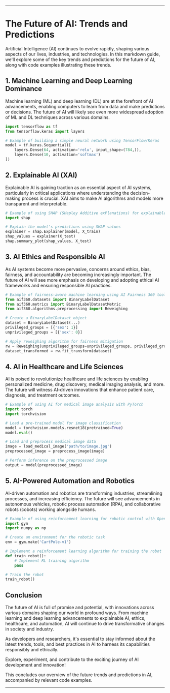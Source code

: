 
---

# The Future of AI: Trends and Predictions

Artificial Intelligence (AI) continues to evolve rapidly, shaping various aspects of our lives, industries, and technologies. In this markdown guide, we'll explore some of the key trends and predictions for the future of AI, along with code examples illustrating these trends.

## 1. Machine Learning and Deep Learning Dominance

Machine learning (ML) and deep learning (DL) are at the forefront of AI advancements, enabling computers to learn from data and make predictions or decisions. The future of AI will likely see even more widespread adoption of ML and DL techniques across various domains.

```python
import tensorflow as tf
from tensorflow.keras import layers

# Example of building a simple neural network using TensorFlow/Keras
model = tf.keras.Sequential([
    layers.Dense(64, activation='relu', input_shape=(784,)),
    layers.Dense(10, activation='softmax')
])
```

## 2. Explainable AI (XAI)

Explainable AI is gaining traction as an essential aspect of AI systems, particularly in critical applications where understanding the decision-making process is crucial. XAI aims to make AI algorithms and models more transparent and interpretable.

```python
# Example of using SHAP (SHapley Additive exPlanations) for explainable AI
import shap

# Explain the model's predictions using SHAP values
explainer = shap.Explainer(model, X_train)
shap_values = explainer(X_test)
shap.summary_plot(shap_values, X_test)
```

## 3. AI Ethics and Responsible AI

As AI systems become more pervasive, concerns around ethics, bias, fairness, and accountability are becoming increasingly important. The future of AI will see more emphasis on developing and adopting ethical AI frameworks and ensuring responsible AI practices.

```python
# Example of fairness-aware machine learning using AI Fairness 360 toolkit
from aif360.datasets import BinaryLabelDataset
from aif360.metrics import BinaryLabelDatasetMetric
from aif360.algorithms.preprocessing import Reweighing

# Create a BinaryLabelDataset object
dataset = BinaryLabelDataset(...)
privileged_groups = [{'sex': 1}]
unprivileged_groups = [{'sex': 0}]

# Apply reweighing algorithm for fairness mitigation
rw = Reweighing(unprivileged_groups=unprivileged_groups, privileged_groups=privileged_groups)
dataset_transformed = rw.fit_transform(dataset)
```

## 4. AI in Healthcare and Life Sciences

AI is poised to revolutionize healthcare and life sciences by enabling personalized medicine, drug discovery, medical imaging analysis, and more. The future will witness AI-driven innovations that enhance patient care, diagnosis, and treatment outcomes.

```python
# Example of using AI for medical image analysis with PyTorch
import torch
import torchvision

# Load a pre-trained model for image classification
model = torchvision.models.resnet18(pretrained=True)
model.eval()

# Load and preprocess medical image data
image = load_medical_image('path/to/image.jpg')
preprocessed_image = preprocess_image(image)

# Perform inference on the preprocessed image
output = model(preprocessed_image)
```

## 5. AI-Powered Automation and Robotics

AI-driven automation and robotics are transforming industries, streamlining processes, and increasing efficiency. The future will see advancements in autonomous vehicles, robotic process automation (RPA), and collaborative robots (cobots) working alongside humans.

```python
# Example of using reinforcement learning for robotic control with OpenAI Gym
import gym
import numpy as np

# Create an environment for the robotic task
env = gym.make('CartPole-v1')

# Implement a reinforcement learning algorithm for training the robot
def train_robot():
    # Implement RL training algorithm
    pass

# Train the robot
train_robot()
```

## Conclusion

The future of AI is full of promise and potential, with innovations across various domains shaping our world in profound ways. From machine learning and deep learning advancements to explainable AI, ethics, healthcare, and automation, AI will continue to drive transformative changes in society and industry.

As developers and researchers, it's essential to stay informed about the latest trends, tools, and best practices in AI to harness its capabilities responsibly and ethically.

Explore, experiment, and contribute to the exciting journey of AI development and innovation!

This concludes our overview of the future trends and predictions in AI, accompanied by relevant code examples.

---